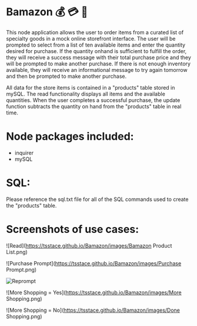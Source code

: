 # Bamazon :moneybag: :credit_card: :handbag:

This node application allows the user to order items from a curated list of specialty goods in a mock online storefront interface.  The user will be prompted to select from a list of ten available items and enter the quantity desired for purchase.  If the quantity onhand is sufficient to fulfill the order, they will receive a success message with their total purchase price and they will be prompted to make another purchase.  If there is not enough inventory available, they will receive an informational message to try again tomorrow and then be prompted to make another purchase.  

All data for the store items is contained in a "products" table stored in mySQL.  The read functionality displays all items and the available quantities.  When the user completes a successful purchase, the update function subtracts the quantity on hand from the "products" table in real time.

# Node packages included:
- inquirer
- mySQL

# SQL:
Please reference the sql.txt file for all of the SQL commands used to create the "products" table.  

# Screenshots of use cases:

![Read](https://tsstace.github.io/Bamazon/images/Bamazon Product List.png)


![Purchase Prompt](https://tsstace.github.io/Bamazon/images/Purchase Prompt.png)


![Reprompt](https://tsstace.github.io/Bamazon/images/Reprompt.png)


![More Shopping = Yes](https://tsstace.github.io/Bamazon/images/More Shopping.png)


![More Shopping = No](https://tsstace.github.io/Bamazon/images/Done Shopping.png)

